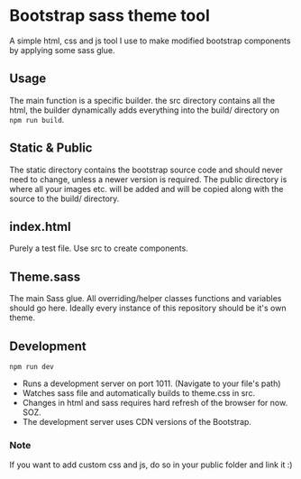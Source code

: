 # Bootstrap sass theme tool

A simple html, css and js tool I use to make modified bootstrap components by applying some sass glue.

## Usage

The main function is a specific builder. the src directory contains all the html, the builder dynamically adds everything into the build/ directory on `npm run build`.

## Static & Public

The static directory contains the bootstrap source code and should never need to change, unless a newer version is required. The public directory is where all your images etc. will be added and will be copied along with the source to the build/ directory.

## index.html

Purely a test file. Use src to create components.

## Theme.sass

The main Sass glue. All overriding/helper classes functions and variables should go here. Ideally every instance of this repository should be it's own theme.

## Development

`npm run dev`

- Runs a development server on port 1011. (Navigate to your file's path)
- Watches sass file and automatically builds to theme.css in src.
- Changes in html and sass requires hard refresh of the browser for now. SOZ.
- The development server uses CDN versions of the Bootstrap.

### Note

If you want to add custom css and js, do so in your public folder and link it :)